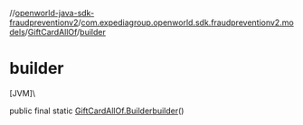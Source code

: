 //[openworld-java-sdk-fraudpreventionv2](../../../index.md)/[com.expediagroup.openworld.sdk.fraudpreventionv2.models](../index.md)/[GiftCardAllOf](index.md)/[builder](builder.md)

# builder

[JVM]\

public final static [GiftCardAllOf.Builder](-builder/index.md)[builder](builder.md)()
